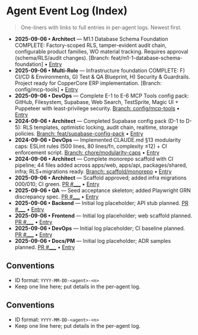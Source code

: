# Agent Event Log (Index)

> One-liners with links to full entries in per-agent logs. Newest first.

- **2025-09-06 • Architect** — M1.1 Database Schema Foundation COMPLETE: Factory-scoped RLS, tamper-evident audit chain, configurable product families, WO material tracking. Requires approval (schema/RLS/audit changes). [Branch: feat/m1-1-database-schema-foundation] • [Entry](./agents/architect.log.md#2025-09-06-architect-3)
- **2025-09-06 • Multi-Role** — Infrastructure foundation COMPLETE: F) CI/CD & Environments, G) Test & QA Blueprint, H) Security & Guardrails. Project ready for CopperCore ERP implementation. [Branch: config/mcp-tools] • [Entry](./agents/devops.log.md#2025-09-06-devops-3)
- **2025-09-06 • DevOps** — Complete E-1 to E-6 MCP Tools config pack: GitHub, Filesystem, Supabase, Web Search, TestSprite, Magic UI + Puppeteer with least-privilege security. [Branch: config/mcp-tools](#) • [Entry](./agents/devops.log.md#2025-09-06-devops-2)
- **2024-09-06 • Architect** — Completed Supabase config pack (D-1 to D-5): RLS templates, optimistic locking, audit chain, realtime, storage policies. [Branch: feat/supabase-config-pack](#) • [Entry](./agents/architect.log.md#2024-09-06-architect-2)
- **2024-09-06 • DevOps** — Implemented CLAUDE.md §13 modularity caps: ESLint rules (500 lines, 80 lines/fn, complexity ≤12) + CI enforcement script. [Branch: chore/modularity-caps](#) • [Entry](./agents/devops.log.md#2024-09-06-devops-1)
- **2024-09-06 • Architect** — Complete monorepo scaffold with CI pipeline; 44 files added across apps/web, apps/api, packages/shared, infra; RLS+migrations ready. [Branch: scaffold/monorepo](#) • [Entry](./agents/architect.log.md#2024-09-06-architect-1)
- **2025-09-06 • Architect** — Scaffold approved; added infra migrations 000/010; CI green. [PR #___](#) • [Entry](./agents/architect.log.md#2025-09-06-architect-1)
- **2025-09-06 • QA** — Seed acceptance skeleton; added Playwright GRN discrepancy spec. [PR #___](#) • [Entry](./agents/qa.log.md#2025-09-06-qa-1)
- **2025-09-06 • Backend** — Initial log placeholder; API stub planned. [PR #___](#) • [Entry](./agents/backend.log.md#2025-09-06-backend-1)
- **2025-09-06 • Frontend** — Initial log placeholder; web scaffold planned. [PR #___](#) • [Entry](./agents/frontend.log.md#2025-09-06-frontend-1)
- **2025-09-06 • DevOps** — Initial log placeholder; CI baseline planned. [PR #___](#) • [Entry](./agents/devops.log.md#2025-09-06-devops-1)
- **2025-09-06 • Docs/PM** — Initial log placeholder; ADR samples planned. [PR #___](#) • [Entry](./agents/docs_pm.log.md#2025-09-06-docs_pm-1)

## Conventions
- ID format: `YYYY-MM-DD-<agent>-<n>`
- Keep one line here; put details in the per-agent log.

## Conventions
- ID format: `YYYY-MM-DD-<agent>-<n>`
- Keep one line here; put details in the per-agent log.